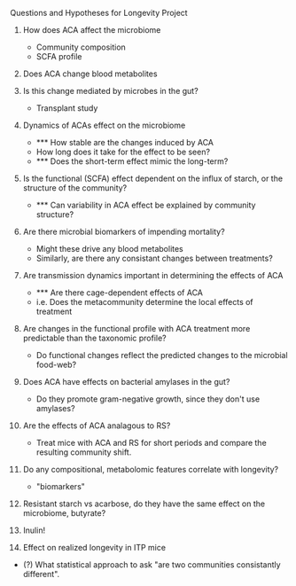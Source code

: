 Questions and Hypotheses for Longevity Project

1.  How does ACA affect the microbiome
    -   Community composition
    -   SCFA profile
2.  Does ACA change blood metabolites
3.  Is this change mediated by microbes in the gut?
    -   Transplant study
4.  Dynamics of ACAs effect on the microbiome
    -   \*\*\* How stable are the changes induced by ACA
    -   How long does it take for the effect to be seen?
    -   \*\*\* Does the short-term effect mimic the long-term?
5.  Is the functional (SCFA) effect dependent on the influx of starch, or the
    structure of the community?
    -   \*\*\* Can variability in ACA effect be explained by community structure?
6.  Are there microbial biomarkers of impending mortality?
    -   Might these drive any blood metabolites
    -   Similarly, are there any consistant changes between treatments?
7.  Are transmission dynamics important in determining the effects of ACA
    -   \*\*\* Are there cage-dependent effects of ACA
    -   i.e. Does the metacommunity determine the local effects of treatment
8.  Are changes in the functional profile with ACA treatment more predictable
    than the taxonomic profile?
    -   Do functional changes reflect the predicted changes to the microbial
        food-web?
9. Does ACA have effects on bacterial amylases in the gut?
    -   Do they promote gram-negative growth, since they don't use amylases?
10. Are the effects of ACA analagous to RS?
    -   Treat mice with ACA and RS for short periods and compare the resulting
        community shift.
11. Do any compositional, metabolomic features correlate with longevity?
    -   "biomarkers"

12. Resistant starch vs acarbose, do they have the same effect on the microbiome,
    butyrate?

13. Inulin!
14. Effect on realized longevity in ITP mice



-   (?) What statistical approach to ask "are two communities consistantly
    different".
